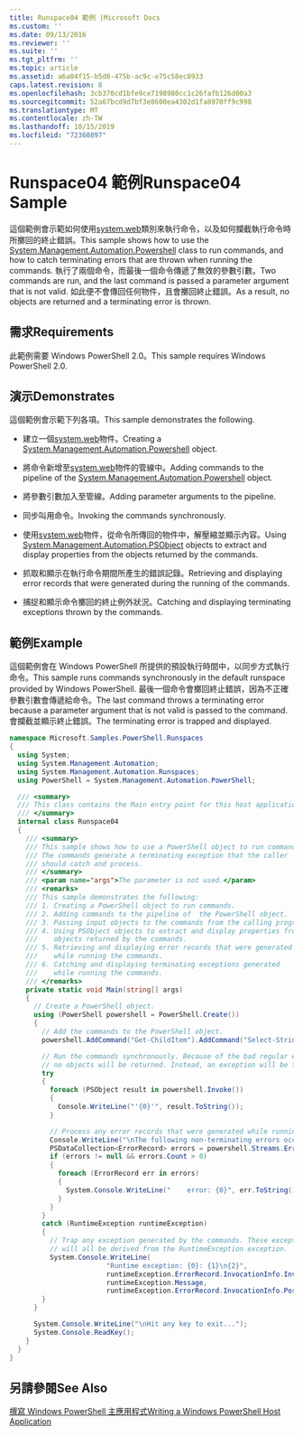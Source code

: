 ```yaml
---
title: Runspace04 範例 |Microsoft Docs
ms.custom: ''
ms.date: 09/13/2016
ms.reviewer: ''
ms.suite: ''
ms.tgt_pltfrm: ''
ms.topic: article
ms.assetid: a6a04f15-b5d8-475b-ac9c-e75c58ec8933
caps.latest.revision: 8
ms.openlocfilehash: 3cb370cd1bfe9ce7198980cc1c26fafb126d00a3
ms.sourcegitcommit: 52a67bcd9d7bf3e8600ea4302d1fa8970ff9c998
ms.translationtype: MT
ms.contentlocale: zh-TW
ms.lasthandoff: 10/15/2019
ms.locfileid: "72360897"
---
```

# <a name="runspace04-sample"></a><span data-ttu-id="bc3b4-102">Runspace04 範例</span><span class="sxs-lookup"><span data-stu-id="bc3b4-102">Runspace04 Sample</span></span>

<span data-ttu-id="bc3b4-103">這個範例會示範如何使用[system.web](/dotnet/api/system.management.automation.powershell)類別來執行命令，以及如何攔截執行命令時所擲回的終止錯誤。</span><span class="sxs-lookup"><span data-stu-id="bc3b4-103">This sample shows how to use the [System.Management.Automation.Powershell](/dotnet/api/system.management.automation.powershell) class to run commands, and how to catch terminating errors that are thrown when running the commands.</span></span> <span data-ttu-id="bc3b4-104">執行了兩個命令，而最後一個命令傳遞了無效的參數引數。</span><span class="sxs-lookup"><span data-stu-id="bc3b4-104">Two commands are run, and the last command is passed a parameter argument that is not valid.</span></span> <span data-ttu-id="bc3b4-105">如此便不會傳回任何物件，且會擲回終止錯誤。</span><span class="sxs-lookup"><span data-stu-id="bc3b4-105">As a result, no objects are returned and a terminating error is thrown.</span></span>

## <a name="requirements"></a><span data-ttu-id="bc3b4-106">需求</span><span class="sxs-lookup"><span data-stu-id="bc3b4-106">Requirements</span></span>

<span data-ttu-id="bc3b4-107">此範例需要 Windows PowerShell 2.0。</span><span class="sxs-lookup"><span data-stu-id="bc3b4-107">This sample requires Windows PowerShell 2.0.</span></span>

## <a name="demonstrates"></a><span data-ttu-id="bc3b4-108">演示</span><span class="sxs-lookup"><span data-stu-id="bc3b4-108">Demonstrates</span></span>

<span data-ttu-id="bc3b4-109">這個範例會示範下列各項。</span><span class="sxs-lookup"><span data-stu-id="bc3b4-109">This sample demonstrates the following.</span></span>

- <span data-ttu-id="bc3b4-110">建立一個[system.web](/dotnet/api/system.management.automation.powershell)物件。</span><span class="sxs-lookup"><span data-stu-id="bc3b4-110">Creating a [System.Management.Automation.Powershell](/dotnet/api/system.management.automation.powershell) object.</span></span>

- <span data-ttu-id="bc3b4-111">將命令新增至[system.web](/dotnet/api/system.management.automation.powershell)物件的管線中。</span><span class="sxs-lookup"><span data-stu-id="bc3b4-111">Adding commands to the pipeline of the [System.Management.Automation.Powershell](/dotnet/api/system.management.automation.powershell) object.</span></span>

- <span data-ttu-id="bc3b4-112">將參數引數加入至管線。</span><span class="sxs-lookup"><span data-stu-id="bc3b4-112">Adding parameter arguments to the pipeline.</span></span>

- <span data-ttu-id="bc3b4-113">同步叫用命令。</span><span class="sxs-lookup"><span data-stu-id="bc3b4-113">Invoking the commands synchronously.</span></span>

- <span data-ttu-id="bc3b4-114">使用[system.web](/dotnet/api/System.Management.Automation.PSObject)物件，從命令所傳回的物件中，解壓縮並顯示內容。</span><span class="sxs-lookup"><span data-stu-id="bc3b4-114">Using [System.Management.Automation.PSObject](/dotnet/api/System.Management.Automation.PSObject) objects to extract and display properties from the objects returned by the commands.</span></span>

- <span data-ttu-id="bc3b4-115">抓取和顯示在執行命令期間所產生的錯誤記錄。</span><span class="sxs-lookup"><span data-stu-id="bc3b4-115">Retrieving and displaying error records that were generated during the running of the commands.</span></span>

- <span data-ttu-id="bc3b4-116">捕捉和顯示命令擲回的終止例外狀況。</span><span class="sxs-lookup"><span data-stu-id="bc3b4-116">Catching and displaying terminating exceptions thrown by the commands.</span></span>

## <a name="example"></a><span data-ttu-id="bc3b4-117">範例</span><span class="sxs-lookup"><span data-stu-id="bc3b4-117">Example</span></span>

<span data-ttu-id="bc3b4-118">這個範例會在 Windows PowerShell 所提供的預設執行時間中，以同步方式執行命令。</span><span class="sxs-lookup"><span data-stu-id="bc3b4-118">This sample runs commands synchronously in the default runspace provided by Windows PowerShell.</span></span> <span data-ttu-id="bc3b4-119">最後一個命令會擲回終止錯誤，因為不正確參數引數會傳遞給命令。</span><span class="sxs-lookup"><span data-stu-id="bc3b4-119">The last command throws a terminating error because a parameter argument that is not valid is passed to the command.</span></span> <span data-ttu-id="bc3b4-120">會攔截並顯示終止錯誤。</span><span class="sxs-lookup"><span data-stu-id="bc3b4-120">The terminating error is trapped and displayed.</span></span>

```csharp
namespace Microsoft.Samples.PowerShell.Runspaces
{
  using System;
  using System.Management.Automation;
  using System.Management.Automation.Runspaces;
  using PowerShell = System.Management.Automation.PowerShell;

  /// <summary>
  /// This class contains the Main entry point for this host application.
  /// </summary>
  internal class Runspace04
  {
    /// <summary>
    /// This sample shows how to use a PowerShell object to run commands.
    /// The commands generate a terminating exception that the caller
    /// should catch and process.
    /// </summary>
    /// <param name="args">The parameter is not used.</param>
    /// <remarks>
    /// This sample demonstrates the following:
    /// 1. Creating a PowerShell object to run commands.
    /// 2. Adding commands to the pipeline of  the PowerShell object.
    /// 3. Passing input objects to the commands from the calling program.
    /// 4. Using PSObject objects to extract and display properties from the
    ///    objects returned by the commands.
    /// 5. Retrieving and displaying error records that were generated
    ///    while running the commands.
    /// 6. Catching and displaying terminating exceptions generated
    ///    while running the commands.
    /// </remarks>
    private static void Main(string[] args)
    {
      // Create a PowerShell object.
      using (PowerShell powershell = PowerShell.Create())
      {
        // Add the commands to the PowerShell object.
        powershell.AddCommand("Get-ChildItem").AddCommand("Select-String").AddArgument("*");

        // Run the commands synchronously. Because of the bad regular expression,
        // no objects will be returned. Instead, an exception will be thrown.
        try
        {
          foreach (PSObject result in powershell.Invoke())
          {
            Console.WriteLine("'{0}'", result.ToString());
          }

          // Process any error records that were generated while running the commands.
          Console.WriteLine("\nThe following non-terminating errors occurred:\n");
          PSDataCollection<ErrorRecord> errors = powershell.Streams.Error;
          if (errors != null && errors.Count > 0)
          {
            foreach (ErrorRecord err in errors)
            {
              System.Console.WriteLine("    error: {0}", err.ToString());
            }
          }
        }
        catch (RuntimeException runtimeException)
        {
          // Trap any exception generated by the commands. These exceptions
          // will all be derived from the RuntimeException exception.
          System.Console.WriteLine(
                        "Runtime exception: {0}: {1}\n{2}",
                        runtimeException.ErrorRecord.InvocationInfo.InvocationName,
                        runtimeException.Message,
                        runtimeException.ErrorRecord.InvocationInfo.PositionMessage);
        }
      }

      System.Console.WriteLine("\nHit any key to exit...");
      System.Console.ReadKey();
    }
  }
}
```

## <a name="see-also"></a><span data-ttu-id="bc3b4-121">另請參閱</span><span class="sxs-lookup"><span data-stu-id="bc3b4-121">See Also</span></span>

[<span data-ttu-id="bc3b4-122">撰寫 Windows PowerShell 主應用程式</span><span class="sxs-lookup"><span data-stu-id="bc3b4-122">Writing a Windows PowerShell Host Application</span></span>](./writing-a-windows-powershell-host-application.md)